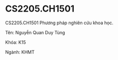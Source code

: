 # CS2205.CH1501
CS2205.CH1501 Phương pháp nghiên cứu khoa học.

Tên: Nguyễn Quan Duy Tùng 

Khóa: K15 

Ngành: KHMT 

